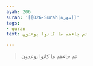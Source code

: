 ```yaml
---
ayah: 206
surah: '[[026-Surah|سورة]]'
tags:
- quran
text: ثم جاءهم ما كانوا يوعدون

---
```

> ثم جاءهم ما كانوا يوعدون
